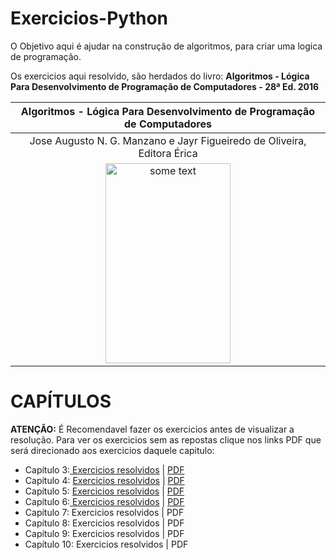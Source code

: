 # Exercicios-Python
O Objetivo aqui é ajudar na construção de algoritmos, para criar uma logica de programação.  
<p>Os exercicios aqui resolvido, são herdados do livro: <b>Algoritmos - Lógica Para Desenvolvimento de Programação de Computadores - 28ª Ed. 2016</b></p>

Algoritmos - Lógica Para Desenvolvimento de Programação de Computadores|
:---:|
Jose Augusto N. G. Manzano e Jayr Figueiredo de Oliveira, Editora Érica |
<img src="https://lojasaraiva.vteximg.com.br/arquivos/ids/9163683/1007998232.jpg?v=637103449656470000" alt="some text" width=200 height=320>|

<p></p>
<h1> CAPÍTULOS </h1>
<p><b>ATENÇÃO:</b> É Recomendavel fazer os exercicios antes de visualizar a resolução. Para ver os exercicios sem as repostas clique nos links PDF que será direcionado aos exercicios daquele capitulo:  </p>
<ul>
        <li>Capítulo 3:<a href="https://github.com/EuCarlos/Exercicios-Python/tree/master/Capitulo%203"> Exercicios resolvidos</a> | <a href="https://github.com/EuCarlos/Exercicios-Python/blob/master/Capitulo%203/CAP%C3%8DTULO%203.pdf"> PDF</a></li>
        <li>Capítulo 4: <a href="https://github.com/EuCarlos/Algoritmos-Python/tree/master/CAPITULO%204">Exercicios resolvidos</a> |  <a href="https://github.com/EuCarlos/Algoritmos-Python/blob/master/CAPITULO%204/CAP%C3%8DTULO%204.pdf">PDF</a></li>
        <li>Capítulo 5: <a href="https://github.com/EuCarlos/Algoritmos-Python/tree/master/CAPITULO%205">Exercicios resolvidos</a> |  <a href="https://github.com/EuCarlos/Algoritmos-Python/blob/master/CAPITULO%205/CAP%C3%8DTULO%205.pdf">PDF</a></li>
        <li>Capítulo 6:<a href="https://github.com/EuCarlos/Algoritmos-Python/tree/master/CAPITULO%206"> Exercicios resolvidos</a> |  <a href="https://github.com/EuCarlos/Algoritmos-Python/blob/master/CAPITULO%206/CAP%C3%8DTULO%206.pdf">PDF</a></li>
        <li>Capítulo 7: Exercicios resolvidos</a> |  PDF</li>
        <li>Capítulo 8: Exercicios resolvidos</a> |  PDF</li>
        <li>Capítulo 9: Exercicios resolvidos</a> |  PDF</li>
        <li>Capítulo 10: Exercicios resolvidos</a> |  PDF</li>
</ul>
